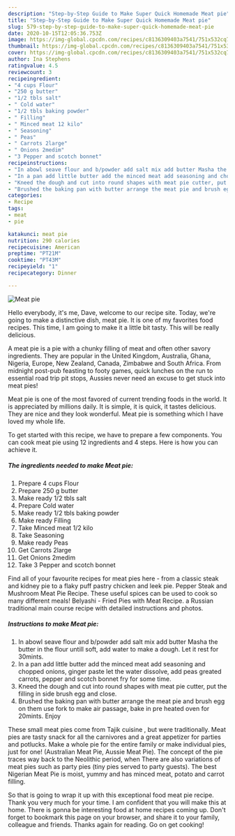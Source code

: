 ```yaml
---
description: "Step-by-Step Guide to Make Super Quick Homemade Meat pie"
title: "Step-by-Step Guide to Make Super Quick Homemade Meat pie"
slug: 579-step-by-step-guide-to-make-super-quick-homemade-meat-pie
date: 2020-10-15T12:05:36.753Z
image: https://img-global.cpcdn.com/recipes/c8136309403a7541/751x532cq70/meat-pie-recipe-main-photo.jpg
thumbnail: https://img-global.cpcdn.com/recipes/c8136309403a7541/751x532cq70/meat-pie-recipe-main-photo.jpg
cover: https://img-global.cpcdn.com/recipes/c8136309403a7541/751x532cq70/meat-pie-recipe-main-photo.jpg
author: Ina Stephens
ratingvalue: 4.5
reviewcount: 3
recipeingredient:
- "4 cups Flour"
- "250 g butter"
- "1/2 tbls salt"
- " Cold water"
- "1/2 tbls baking powder"
- " Filling"
- " Minced meat 12 kilo"
- " Seasoning"
- " Peas"
- " Carrots 2large"
- " Onions 2medim"
- "3 Pepper and scotch bonnet"
recipeinstructions:
- "In abowl seave flour and b/powder add salt mix add butter Masha the butter in the flour untill soft, add water to make a dough. Let it rest for 30mints."
- "In a pan add little butter add the minced meat add seasoning and chopped onions, ginger paste let the water dissolve, add peas greated carrots, pepper and scotch bonnet fry for some time."
- "Kneed the dough and cut into round shapes with meat pie cutter, put the filling in side brush egg and close."
- "Brushed the baking pan with butter arrange the meat pie and brush egg on them use fork to make air passage, bake in pre heated oven for 20mints. Enjoy"
categories:
- Recipe
tags:
- meat
- pie

katakunci: meat pie 
nutrition: 290 calories
recipecuisine: American
preptime: "PT21M"
cooktime: "PT43M"
recipeyield: "1"
recipecategory: Dinner

---
```



![Meat pie](https://img-global.cpcdn.com/recipes/c8136309403a7541/751x532cq70/meat-pie-recipe-main-photo.jpg)

Hello everybody, it's me, Dave, welcome to our recipe site. Today, we're going to make a distinctive dish, meat pie. It is one of my favorites food recipes. This time, I am going to make it a little bit tasty. This will be really delicious.

A meat pie is a pie with a chunky filling of meat and often other savory ingredients. They are popular in the United Kingdom, Australia, Ghana, Nigeria, Europe, New Zealand, Canada, Zimbabwe and South Africa. From midnight post-pub feasting to footy games, quick lunches on the run to essential road trip pit stops, Aussies never need an excuse to get stuck into meat pies!

Meat pie is one of the most favored of current trending foods in the world. It is appreciated by millions daily. It is simple, it is quick, it tastes delicious. They are nice and they look wonderful. Meat pie is something which I have loved my whole life.


To get started with this recipe, we have to prepare a few components. You can cook meat pie using 12 ingredients and 4 steps. Here is how you can achieve it.

<!--inarticleads1-->

##### The ingredients needed to make Meat pie:

1. Prepare 4 cups Flour
1. Prepare 250 g butter
1. Make ready 1/2 tbls salt
1. Prepare  Cold water
1. Make ready 1/2 tbls baking powder
1. Make ready  Filling
1. Take  Minced meat 1/2 kilo
1. Take  Seasoning
1. Make ready  Peas
1. Get  Carrots 2large
1. Get  Onions 2medim
1. Take 3 Pepper and scotch bonnet


Find all of your favourite recipes for meat pies here - from a classic steak and kidney pie to a flaky puff pastry chicken and leek pie. Pepper Steak and Mushroom Meat Pie Recipe. These useful spices can be used to cook so many different meals! Belyashi - Fried Pies with Meat Recipe. a Russian traditional main course recipe with detailed instructions and photos. 

<!--inarticleads2-->

##### Instructions to make Meat pie:

1. In abowl seave flour and b/powder add salt mix add butter Masha the butter in the flour untill soft, add water to make a dough. Let it rest for 30mints.
1. In a pan add little butter add the minced meat add seasoning and chopped onions, ginger paste let the water dissolve, add peas greated carrots, pepper and scotch bonnet fry for some time.
1. Kneed the dough and cut into round shapes with meat pie cutter, put the filling in side brush egg and close.
1. Brushed the baking pan with butter arrange the meat pie and brush egg on them use fork to make air passage, bake in pre heated oven for 20mints. Enjoy


These small meat pies come from Tajik cuisine , but were traditionally. Meat pies are tasty snack for all the carnivores and a great appetizer for parties and potlucks. Make a whole pie for the entire family or make individual pies, just for one! (Australian Meat Pie, Aussie Meat Pie). The concept of the pie traces way back to the Neolithic period, when There are also variations of meat pies such as party pies (tiny pies served to party guests). The best Nigerian Meat Pie is moist, yummy and has minced meat, potato and carrot filling. 

So that is going to wrap it up with this exceptional food meat pie recipe. Thank you very much for your time. I am confident that you will make this at home. There is gonna be interesting food at home recipes coming up. Don't forget to bookmark this page on your browser, and share it to your family, colleague and friends. Thanks again for reading. Go on get cooking!
